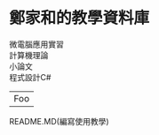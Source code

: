 鄭家和的教學資料庫
====

微電腦應用實習<BR>
計算機理論<BR>
小論文<BR>
程式設計C#<BR>


<table>
    <tr>
        <td>Foo</td>
    </tr>
</table>

[Daring Fireball]: http://daringfireball.net/
README.MD(編寫使用教學)
